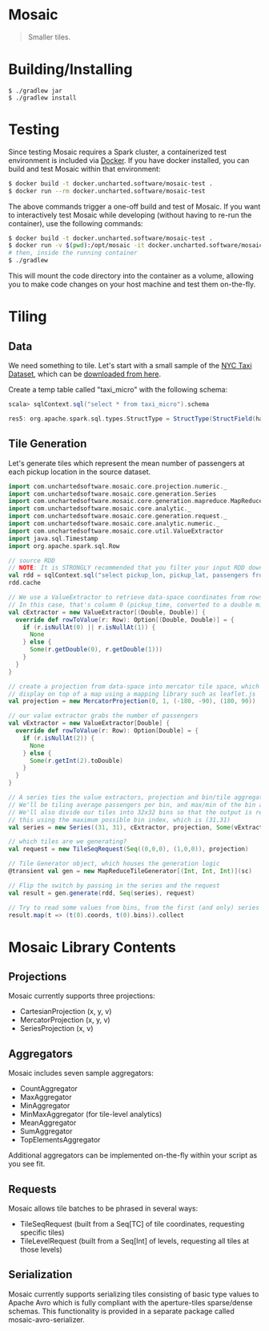 # Mosaic
> Smaller tiles.

# Building/Installing

```
$ ./gradlew jar
$ ./gradlew install
```

# Testing

Since testing Mosaic requires a Spark cluster, a containerized test environment is included via [Docker](https://www.docker.com/). If you have docker installed, you can build and test Mosaic within that environment:

```bash
$ docker build -t docker.uncharted.software/mosaic-test .
$ docker run --rm docker.uncharted.software/mosaic-test
```

The above commands trigger a one-off build and test of Mosaic. If you want to interactively test Mosaic while developing (without having to re-run the container), use the following commands:

```bash
$ docker build -t docker.uncharted.software/mosaic-test .
$ docker run -v $(pwd):/opt/mosaic -it docker.uncharted.software/mosaic-test bash
# then, inside the running container
$ ./gradlew
```

This will mount the code directory into the container as a volume, allowing you to make code changes on your host machine and test them on-the-fly.

# Tiling

## Data

We need something to tile. Let's start with a small sample of the [NYC Taxi Dataset](http://www.andresmh.com/nyctaxitrips/), which can be [downloaded from here](http://assets.oculusinfo.com/pantera/taxi_micro.csv).

Create a temp table called "taxi_micro" with the following schema:

```scala
scala> sqlContext.sql("select * from taxi_micro").schema

res5: org.apache.spark.sql.types.StructType = StructType(StructField(hack,StringType,true), StructField(license,StringType,true), StructField(code,StringType,true), StructField(flag,IntegerType,true), StructField(type,StringType,true), StructField(pickup_time,TimestampType,true), StructField(dropoff_time,TimestampType,true), StructField(passengers,IntegerType,true), StructField(duration,IntegerType,true), StructField(distance,DoubleType,true), StructField(pickup_lon,DoubleType,true), StructField(pickup_lat,DoubleType,true), StructField(dropoff_lon,DoubleType,true), StructField(dropoff_lat,DoubleType,true))
```

## Tile Generation

Let's generate tiles which represent the mean number of passengers at each pickup location in the source dataset.

```scala
import com.unchartedsoftware.mosaic.core.projection.numeric._
import com.unchartedsoftware.mosaic.core.generation.Series
import com.unchartedsoftware.mosaic.core.generation.mapreduce.MapReduceTileGenerator
import com.unchartedsoftware.mosaic.core.analytic._
import com.unchartedsoftware.mosaic.core.generation.request._
import com.unchartedsoftware.mosaic.core.analytic.numeric._
import com.unchartedsoftware.mosaic.core.util.ValueExtractor
import java.sql.Timestamp
import org.apache.spark.sql.Row

// source RDD
// NOTE: It is STRONGLY recommended that you filter your input RDD down to only the columns you need for tiling.
val rdd = sqlContext.sql("select pickup_lon, pickup_lat, passengers from taxi_micro").rdd
rdd.cache

// We use a ValueExtractor to retrieve data-space coordinates from rows
// In this case, that's column 0 (pickup_time, converted to a double millisecond value) and column 1 (distance)
val cExtractor = new ValueExtractor[(Double, Double)] {
  override def rowToValue(r: Row): Option[(Double, Double)] = {
    if (r.isNullAt(0) || r.isNullAt(1)) {
      None
    } else {
      Some(r.getDouble(0), r.getDouble(1)))
    }
  }
}

// create a projection from data-space into mercator tile space, which is suitable for
// display on top of a map using a mapping library such as leaflet.js
val projection = new MercatorProjection(0, 1, (-180, -90), (180, 90))

// our value extractor grabs the number of passengers
val vExtractor = new ValueExtractor[Double] {
  override def rowToValue(r: Row): Option[Double] = {
    if (r.isNullAt(2)) {
      None
    } else {
      Some(r.getInt(2).toDouble)
    }
  }
}

// A series ties the value extractors, projection and bin/tile aggregators together.
// We'll be tiling average passengers per bin, and max/min of the bin averages per tile
// We'll also divide our tiles into 32x32 bins so that the output is readable. We specify
// this using the maximum possible bin index, which is (31,31)
val series = new Series((31, 31), cExtractor, projection, Some(vExtractor), MeanAggregator, Some(MinMaxAggregator))

// which tiles are we generating?
val request = new TileSeqRequest(Seq((0,0,0), (1,0,0)), projection)

// Tile Generator object, which houses the generation logic
@transient val gen = new MapReduceTileGenerator[(Int, Int, Int)](sc)

// Flip the switch by passing in the series and the request
val result = gen.generate(rdd, Seq(series), request)

// Try to read some values from bins, from the first (and only) series
result.map(t => (t(0).coords, t(0).bins)).collect
```

# Mosaic Library Contents

## Projections

Mosaic currently supports three projections:
 * CartesianProjection (x, y, v)
 * MercatorProjection (x, y, v)
 * SeriesProjection (x, v)

## Aggregators

Mosaic includes seven sample aggregators:

 * CountAggregator
 * MaxAggregator
 * MinAggregator
 * MinMaxAggregator (for tile-level analytics)
 * MeanAggregator
 * SumAggregator
 * TopElementsAggregator

Additional aggregators can be implemented on-the-fly within your script as you see fit.

## Requests

Mosaic allows tile batches to be phrased in several ways:

 * TileSeqRequest (built from a Seq[TC] of tile coordinates, requesting specific tiles)
 * TileLevelRequest (built from a Seq[Int] of levels, requesting all tiles at those levels)

## Serialization

Mosaic currently supports serializing tiles consisting of basic type values to Apache Avro which is fully compliant with the aperture-tiles sparse/dense schemas. This functionality is provided in a separate package called mosaic-avro-serializer.
